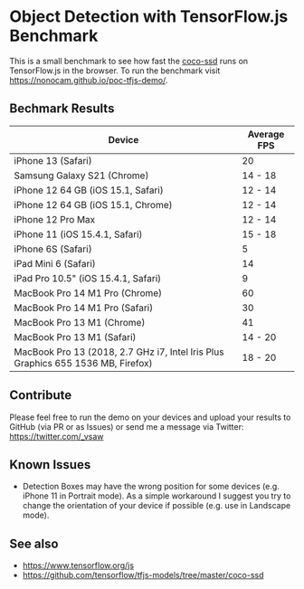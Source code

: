 # Object Detection with TensorFlow.js Benchmark

This is a small benchmark to see how fast the [coco-ssd](https://github.com/tensorflow/tfjs-models/tree/master/coco-ssd) runs on TensorFlow.js in the browser.
To run the benchmark visit https://nonocam.github.io/poc-tfjs-demo/.

## Bechmark Results

| Device | Average FPS |
|----|----|
| iPhone 13 (Safari) | 20 |
| Samsung Galaxy S21 (Chrome) | 14 - 18 |
| iPhone 12 64 GB (iOS 15.1, Safari) | 12 - 14 |
| iPhone 12 64 GB (iOS 15.1, Chrome) | 12 - 14 |
| iPhone 12 Pro Max | 12 - 14 |
| iPhone 11 (iOS 15.4.1, Safari) | 15 - 18 |
| iPhone 6S (Safari) | 5 |
| iPad Mini 6 (Safari) | 14 |
| iPad Pro 10.5" (iOS 15.4.1, Safari) | 9 |
| MacBook Pro 14 M1 Pro (Chrome) | 60 |
| MacBook Pro 14 M1 Pro (Safari) | 30 |
| MacBook Pro 13 M1 (Chrome) | 41 |
| MacBook Pro 13 M1 (Safari) | 14 - 20 |
| MacBook Pro 13 (2018, 2.7 GHz i7, Intel Iris Plus Graphics 655 1536 MB, Firefox) | 18 - 20 |

## Contribute

Please feel free to run the demo on your devices and upload your results to GitHub (via PR or as Issues) or send me a message via Twitter: https://twitter.com/_vsaw

## Known Issues

- Detection Boxes may have the wrong position for some devices (e.g. iPhone 11 in Portrait mode). As a simple workaround I suggest you try to change the orientation of your device if possible (e.g. use in Landscape mode).

## See also

- https://www.tensorflow.org/js
- https://github.com/tensorflow/tfjs-models/tree/master/coco-ssd
